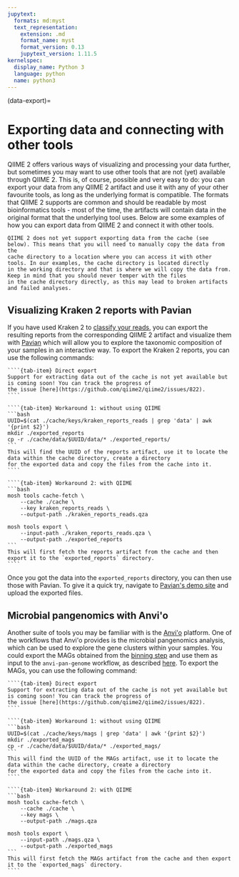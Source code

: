 ```yaml
---
jupytext:
  formats: md:myst
  text_representation:
    extension: .md
    format_name: myst
    format_version: 0.13
    jupytext_version: 1.11.5
kernelspec:
  display_name: Python 3
  language: python
  name: python3
---
```

(data-export)=
# Exporting data and connecting with other tools
QIIME 2 offers various ways of visualizing and processing your data further, but sometimes you may want to use other tools 
that are not (yet) available through QIIME 2. This is, of course, possible and very easy to do: you can export your data 
from any QIIME 2 artifact and use it with any of your other favourite tools, as long as the underlying format is compatible. 
The formats that QIIME 2 supports are common and should be readable by most bioinformatics tools - most of the time, the 
artifacts will contain data in the original format that the underlying tool uses. Below are some examples of how you can
export data from QIIME 2 and connect it with other tools.

```{warning}
QIIME 2 does not yet support exporting data from the cache (see below). This means that you will need to manually copy the data from the 
cache directory to a location where you can access it with other tools. In our examples, the cache directory is located directly 
in the working directory and that is where we will copy the data from. Keep in mind that you should never temper with the files 
in the cache directory directly, as this may lead to broken artifacts and failed analyses. 
```

## Visualizing Kraken 2 reports with Pavian
If you have used Kraken 2 to [classify your reads](kraken-reads), you can export the resulting reports from the corresponding 
QIIME 2 artifact and visualize them with [Pavian](https://github.com/fbreitwieser/pavian) which will allow you to explore the 
taxonomic composition of your samples in an interactive way. To export the Kraken 2 reports, you can use the following commands:

`````{tab-set}
````{tab-item} Direct export
Support for extracting data out of the cache is not yet available but is coming soon! You can track the progress of 
the issue [here](https://github.com/qiime2/qiime2/issues/822).
````

````{tab-item} Workaround 1: without using QIIME
```bash
UUID=$(cat ./cache/keys/kraken_reports_reads | grep 'data' | awk '{print $2}')
mkdir ./exported_reports
cp -r ./cache/data/$UUID/data/* ./exported_reports/
```
This will find the UUID of the reports artifact, use it to locate the data within the cache directory, create a directory 
for the exported data and copy the files from the cache into it.
````

````{tab-item} Workaround 2: with QIIME
```bash
mosh tools cache-fetch \
    --cache ./cache \
    --key kraken_reports_reads \
    --output-path ./kraken_reports_reads.qza

mosh tools export \
    --input-path ./kraken_reports_reads.qza \
    --output-path ./exported_reports
```
This will first fetch the reports artifact from the cache and then export it to the `exported_reports` directory.
````
`````

Once you got the data into the `exported_reports` directory, you can then use those with Pavian. 
To give it a quick try, navigate to [Pavian's demo site](https://fbreitwieser.shinyapps.io/pavian/) and upload the exported files.

## Microbial pangenomics with Anvi'o
Another suite of tools you may be familiar with is the [Anvi'o](http://anvio.org/) platform. One of the workflows that Anvi'o 
provides is the microbial pangenomics analysis, which can be used to explore the gene clusters within your samples. You 
could export the MAGs obtained from the [binning step](mag-recovery) and use them as input to the `anvi-pan-genome` workflow, as 
described [here](https://merenlab.org/2016/11/08/pangenomics-v2/). To export the MAGs, you can use the following command:
`````{tab-set}
````{tab-item} Direct export
Support for extracting data out of the cache is not yet available but is coming soon! You can track the progress of 
the issue [here](https://github.com/qiime2/qiime2/issues/822).
````

````{tab-item} Workaround 1: without using QIIME
```bash
UUID=$(cat ./cache/keys/mags | grep 'data' | awk '{print $2}')
mkdir ./exported_mags
cp -r ./cache/data/$UUID/data/* ./exported_mags/
```
This will find the UUID of the MAGs artifact, use it to locate the data within the cache directory, create a directory 
for the exported data and copy the files from the cache into it.
````

````{tab-item} Workaround 2: with QIIME
```bash
mosh tools cache-fetch \
    --cache ./cache \
    --key mags \
    --output-path ./mags.qza

mosh tools export \
    --input-path ./mags.qza \
    --output-path ./exported_mags
```
This will first fetch the MAGs artifact from the cache and then export it to the `exported_mags` directory.
````
`````
